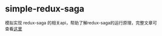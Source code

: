 # simple-redux-saga

模拟实现 redux-saga 的相关api，帮助了解redux-saga的运行原理，完整文章可查看[这里](https://minjiechang.github.io/react/redux-saga/#cancle)
